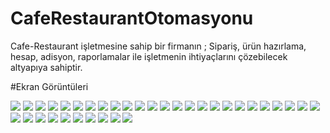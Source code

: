 # CafeRestaurantOtomasyonu
Cafe-Restaurant işletmesine sahip bir firmanın ; Sipariş, ürün hazırlama, hesap, adisyon, raporlamalar ile işletmenin ihtiyaçlarını çözebilecek altyapıya sahiptir. 

#Ekran Görüntüleri

<p>
  
<a href="https://github.com/haticeyesilkaya/CafeRestaurantOtomasyonu/blob/master/Ekran%20Goruntuleri/1.gif" target="_blank">
<img src="https://github.com/haticeyesilkaya/CafeRestaurantOtomasyonu/blob/master/Ekran%20Goruntuleri/1.png" style="max-width:100%;"></a>

<a href="https://github.com/haticeyesilkaya/CafeRestaurantOtomasyonu/blob/master/Ekran%20Goruntuleri/2.png" target="_blank">
<img src="https://github.com/haticeyesilkaya/CafeRestaurantOtomasyonu/blob/master/Ekran%20Goruntuleri/2.png" style="max-width:100%;"></a>

<a href="https://github.com/haticeyesilkaya/CafeRestaurantOtomasyonu/blob/master/Ekran%20Goruntuleri/3.png" target="_blank">
<img src="https://github.com/haticeyesilkaya/CafeRestaurantOtomasyonu/blob/master/Ekran%20Goruntuleri/3.png" style="max-width:100%;"></a>

<a href="https://github.com/haticeyesilkaya/CafeRestaurantOtomasyonu/blob/master/Ekran%20Goruntuleri/4.png" target="_blank">
<img src="https://github.com/haticeyesilkaya/CafeRestaurantOtomasyonu/blob/master/Ekran%20Goruntuleri/4.png" style="max-width:100%;"></a>

<a href="https://github.com/haticeyesilkaya/CafeRestaurantOtomasyonu/blob/master/Ekran%20Goruntuleri/5.png" target="_blank">
<img src="https://github.com/haticeyesilkaya/CafeRestaurantOtomasyonu/blob/master/Ekran%20Goruntuleri/5.png" style="max-width:100%;"></a>

<a href="https://github.com/haticeyesilkaya/CafeRestaurantOtomasyonu/blob/master/Ekran%20Goruntuleri/6.png" target="_blank">
<img src="https://github.com/haticeyesilkaya/CafeRestaurantOtomasyonu/blob/master/Ekran%20Goruntuleri/6.png" style="max-width:100%;"></a>

<a href="https://github.com/haticeyesilkaya/CafeRestaurantOtomasyonu/blob/master/Ekran%20Goruntuleri/7.png" target="_blank">
<img src="https://github.com/haticeyesilkaya/CafeRestaurantOtomasyonu/blob/master/Ekran%20Goruntuleri/7.png" style="max-width:100%;"></a>

<a href="https://github.com/haticeyesilkaya/CafeRestaurantOtomasyonu/blob/master/Ekran%20Goruntuleri/8.png" target="_blank">
<img src="https://github.com/haticeyesilkaya/CafeRestaurantOtomasyonu/blob/master/Ekran%20Goruntuleri/8.png" style="max-width:100%;"></a>

<a href="https://github.com/haticeyesilkaya/CafeRestaurantOtomasyonu/blob/master/Ekran%20Goruntuleri/9.png" target="_blank">
<img src="https://github.com/haticeyesilkaya/CafeRestaurantOtomasyonu/blob/master/Ekran%20Goruntuleri/9.png" style="max-width:100%;"></a>

<a href="https://github.com/haticeyesilkaya/CafeRestaurantOtomasyonu/blob/master/Ekran%20Goruntuleri/10.png" target="_blank">
<img src="https://github.com/haticeyesilkaya/CafeRestaurantOtomasyonu/blob/master/Ekran%20Goruntuleri/10.png" style="max-width:100%;"></a>

<a href="https://github.com/haticeyesilkaya/CafeRestaurantOtomasyonu/blob/master/Ekran%20Goruntuleri/11.png" target="_blank">
<img src="https://github.com/haticeyesilkaya/CafeRestaurantOtomasyonu/blob/master/Ekran%20Goruntuleri/11.png" style="max-width:100%;"></a>

<a href="https://github.com/haticeyesilkaya/CafeRestaurantOtomasyonu/blob/master/Ekran%20Goruntuleri/12.png" target="_blank">
<img src="https://github.com/haticeyesilkaya/CafeRestaurantOtomasyonu/blob/master/Ekran%20Goruntuleri/12.png" style="max-width:100%;"></a>

<a href="https://github.com/haticeyesilkaya/CafeRestaurantOtomasyonu/blob/master/Ekran%20Goruntuleri/13.png" target="_blank">
<img src="https://github.com/haticeyesilkaya/CafeRestaurantOtomasyonu/blob/master/Ekran%20Goruntuleri/13.png" style="max-width:100%;"></a>

<a href="https://github.com/haticeyesilkaya/CafeRestaurantOtomasyonu/blob/master/Ekran%20Goruntuleri/14.png" target="_blank">
<img src="https://github.com/haticeyesilkaya/CafeRestaurantOtomasyonu/blob/master/Ekran%20Goruntuleri/14.png" style="max-width:100%;"></a>

<a href="https://github.com/haticeyesilkaya/CafeRestaurantOtomasyonu/blob/master/Ekran%20Goruntuleri/15.png" target="_blank">
<img src="https://github.com/haticeyesilkaya/CafeRestaurantOtomasyonu/blob/master/Ekran%20Goruntuleri/15.png" style="max-width:100%;"></a>

<a href="https://github.com/haticeyesilkaya/CafeRestaurantOtomasyonu/blob/master/Ekran%20Goruntuleri/16.png" target="_blank">
<img src="https://github.com/haticeyesilkaya/CafeRestaurantOtomasyonu/blob/master/Ekran%20Goruntuleri/16.png" style="max-width:100%;"></a>

<a href="https://github.com/haticeyesilkaya/CafeRestaurantOtomasyonu/blob/master/Ekran%20Goruntuleri/17.png" target="_blank">
<img src="https://github.com/haticeyesilkaya/CafeRestaurantOtomasyonu/blob/master/Ekran%20Goruntuleri/17.png" style="max-width:100%;"></a>

<a href="https://github.com/haticeyesilkaya/CafeRestaurantOtomasyonu/blob/master/Ekran%20Goruntuleri/18.png" target="_blank">
<img src="https://github.com/haticeyesilkaya/CafeRestaurantOtomasyonu/blob/master/Ekran%20Goruntuleri/18.png" style="max-width:100%;"></a>

<a href="https://github.com/haticeyesilkaya/CafeRestaurantOtomasyonu/blob/master/Ekran%20Goruntuleri/19.png" target="_blank">
<img src="https://github.com/haticeyesilkaya/CafeRestaurantOtomasyonu/blob/master/Ekran%20Goruntuleri/19.png" style="max-width:100%;"></a>

<a href="https://github.com/haticeyesilkaya/CafeRestaurantOtomasyonu/blob/master/Ekran%20Goruntuleri/20.png" target="_blank">
<img src="https://github.com/haticeyesilkaya/CafeRestaurantOtomasyonu/blob/master/Ekran%20Goruntuleri/20.png" style="max-width:100%;"></a>

<a href="https://github.com/haticeyesilkaya/CafeRestaurantOtomasyonu/blob/master/Ekran%20Goruntuleri/21.png" target="_blank">
<img src="https://github.com/haticeyesilkaya/CafeRestaurantOtomasyonu/blob/master/Ekran%20Goruntuleri/21.png" style="max-width:100%;"></a>

<a href="https://github.com/haticeyesilkaya/CafeRestaurantOtomasyonu/blob/master/Ekran%20Goruntuleri/22.png" target="_blank">
<img src="https://github.com/haticeyesilkaya/CafeRestaurantOtomasyonu/blob/master/Ekran%20Goruntuleri/22.png" style="max-width:100%;"></a>

<a href="https://github.com/haticeyesilkaya/CafeRestaurantOtomasyonu/blob/master/Ekran%20Goruntuleri/23.png" target="_blank">
<img src="https://github.com/haticeyesilkaya/CafeRestaurantOtomasyonu/blob/master/Ekran%20Goruntuleri/23.png" style="max-width:100%;"></a>

<a href="https://github.com/haticeyesilkaya/CafeRestaurantOtomasyonu/blob/master/Ekran%20Goruntuleri/24.png" target="_blank">
<img src="https://github.com/haticeyesilkaya/CafeRestaurantOtomasyonu/blob/master/Ekran%20Goruntuleri/24.png" style="max-width:100%;"></a>

<a href="https://github.com/haticeyesilkaya/CafeRestaurantOtomasyonu/blob/master/Ekran%20Goruntuleri/25.png" target="_blank">
<img src="https://github.com/haticeyesilkaya/CafeRestaurantOtomasyonu/blob/master/Ekran%20Goruntuleri/25.png" style="max-width:100%;"></a>

<a href="https://github.com/haticeyesilkaya/CafeRestaurantOtomasyonu/blob/master/Ekran%20Goruntuleri/26.png" target="_blank">
<img src="https://github.com/haticeyesilkaya/CafeRestaurantOtomasyonu/blob/master/Ekran%20Goruntuleri/26.png" style="max-width:100%;"></a>

<a href="https://github.com/haticeyesilkaya/CafeRestaurantOtomasyonu/blob/master/Ekran%20Goruntuleri/27.png" target="_blank">
<img src="https://github.com/haticeyesilkaya/CafeRestaurantOtomasyonu/blob/master/Ekran%20Goruntuleri/27.png" style="max-width:100%;"></a>

<a href="https://github.com/haticeyesilkaya/CafeRestaurantOtomasyonu/blob/master/Ekran%20Goruntuleri/28.png" target="_blank">
<img src="https://github.com/haticeyesilkaya/CafeRestaurantOtomasyonu/blob/master/Ekran%20Goruntuleri/28.png" style="max-width:100%;"></a>

<a href="https://github.com/haticeyesilkaya/CafeRestaurantOtomasyonu/blob/master/Ekran%20Goruntuleri/29.png" target="_blank">
<img src="https://github.com/haticeyesilkaya/CafeRestaurantOtomasyonu/blob/master/Ekran%20Goruntuleri/29.png" style="max-width:100%;"></a>

<a href="https://github.com/haticeyesilkaya/CafeRestaurantOtomasyonu/blob/master/Ekran%20Goruntuleri/30.png" target="_blank">
<img src="https://github.com/haticeyesilkaya/CafeRestaurantOtomasyonu/blob/master/Ekran%20Goruntuleri/30.png" style="max-width:100%;"></a>

<a href="https://github.com/haticeyesilkaya/CafeRestaurantOtomasyonu/blob/master/Ekran%20Goruntuleri/31.png" target="_blank">
<img src="https://github.com/haticeyesilkaya/CafeRestaurantOtomasyonu/blob/master/Ekran%20Goruntuleri/31.png" style="max-width:100%;"></a>

<a href="https://github.com/haticeyesilkaya/CafeRestaurantOtomasyonu/blob/master/Ekran%20Goruntuleri/32.png" target="_blank">
<img src="https://github.com/haticeyesilkaya/CafeRestaurantOtomasyonu/blob/master/Ekran%20Goruntuleri/32.png" style="max-width:100%;"></a>

<a href="https://github.com/haticeyesilkaya/CafeRestaurantOtomasyonu/blob/master/Ekran%20Goruntuleri/33.png" target="_blank">
<img src="https://github.com/haticeyesilkaya/CafeRestaurantOtomasyonu/blob/master/Ekran%20Goruntuleri/33.png" style="max-width:100%;"></a>

<a href="https://github.com/haticeyesilkaya/CafeRestaurantOtomasyonu/blob/master/Ekran%20Goruntuleri/34.png" target="_blank">
<img src="https://github.com/haticeyesilkaya/CafeRestaurantOtomasyonu/blob/master/Ekran%20Goruntuleri/34.png" style="max-width:100%;"></a>

<a href="https://github.com/haticeyesilkaya/CafeRestaurantOtomasyonu/blob/master/Ekran%20Goruntuleri/35.png" target="_blank">
<img src="https://github.com/haticeyesilkaya/CafeRestaurantOtomasyonu/blob/master/Ekran%20Goruntuleri/35.png" style="max-width:100%;"></a>
</p>
